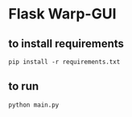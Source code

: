 # Flask Warp-GUI

## to install requirements
```
pip install -r requirements.txt
```

## to run
```
python main.py
```
